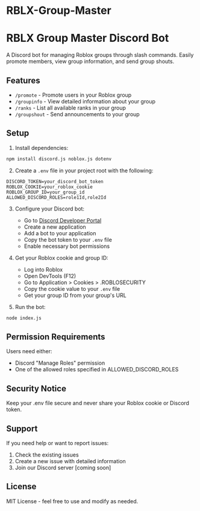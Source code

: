 # RBLX-Group-Master
# RBLX Group Master Discord Bot

A Discord bot for managing Roblox groups through slash commands. Easily promote members, view group information, and send group shouts.

## Features

- `/promote` - Promote users in your Roblox group
- `/groupinfo` - View detailed information about your group
- `/ranks` - List all available ranks in your group
- `/groupshout` - Send announcements to your group

## Setup

1. Install dependencies:
```bash
npm install discord.js noblox.js dotenv
```

2. Create a `.env` file in your project root with the following:
```env
DISCORD_TOKEN=your_discord_bot_token
ROBLOX_COOKIE=your_roblox_cookie
ROBLOX_GROUP_ID=your_group_id
ALLOWED_DISCORD_ROLES=role1Id,role2Id
```

3. Configure your Discord bot:
   - Go to [Discord Developer Portal](https://discord.com/developers/applications)
   - Create a new application
   - Add a bot to your application
   - Copy the bot token to your `.env` file
   - Enable necessary bot permissions

4. Get your Roblox cookie and group ID:
   - Log into Roblox
   - Open DevTools (F12)
   - Go to Application > Cookies > .ROBLOSECURITY
   - Copy the cookie value to your `.env` file
   - Get your group ID from your group's URL

5. Run the bot:
```bash
node index.js
```

## Permission Requirements

Users need either:
- Discord "Manage Roles" permission
- One of the allowed roles specified in ALLOWED_DISCORD_ROLES

## Security Notice

Keep your .env file secure and never share your Roblox cookie or Discord token.

## Support

If you need help or want to report issues:
1. Check the existing issues
2. Create a new issue with detailed information
3. Join our Discord server [coming soon]

## License

MIT License - feel free to use and modify as needed.
